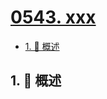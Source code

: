 # [0543. xxx](https://github.com/Tdahuyou/TNotes.leetcode/tree/main/notes/0543.%20xxx)

<!-- region:toc -->

- [1. 📝 概述](#1--概述)

<!-- endregion:toc -->

## 1. 📝 概述
